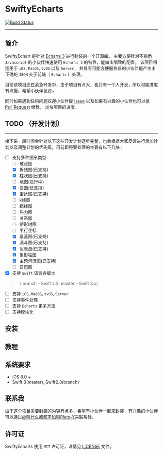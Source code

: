 # SwiftyEcharts
[![Build Status](https://travis-ci.org/Pluto-Y/SwiftyEcharts.svg)](https://travis-ci.org/Pluto-Y/SwiftyEcharts)

____
## 简介
SwiftyEchart 是针对 [Echarts 3](http://echarts.baidu.com/) 进行封装的一个开源库。 主要方便针对不熟悉 `Javascript` 的小伙伴快速使用 `Echarts 3` 的特性，能做出细致的配置。 该项目将适用于 `iOS`, `MacOS`, `tvOS` 以及 `Server`， 并且有可能方便服务器的小伙伴能产生出正确的 `JSON` 交于前端（ `Echarts` ）处理。

目前该项目还在紧急开发中，由于项目有点大，也只有一个人开发，所以可能进度有点慢，希望小伙伴见谅~

同时如果遇到任何问题欢迎小伙伴提 [Issue](https://github.com/Pluto-Y/SwiftyEcharts/issues/new) 以及如果有兴趣的小伙伴也可以提 [Pull Request](https://github.com/Pluto-Y/SwiftyEcharts/compare) 给我， 加快项目的进度。

## TODO （开发计划）
___

接下来一段时间会针对以下这些开发计划逐步完整，也会根据大家反馈进行添加计划以及调整计划的优先级，目前即将要处理的主要有以下几块：

- [ ] 支持多种图形类型
  - [ ] 散点图
  - [x] 折线图(已支持)
  - [x] 柱状图(已支持)
  - [ ] 地图(进行中)
  - [x] 饼图(已支持)
  - [x] 雷达图(已支持)
  - [ ] k线图
  - [ ] 箱线图
  - [ ] 热力图
  - [ ] 关系图
  - [ ] 矩形树图
  - [ ] 平行坐标
  - [x] 桑基图(已支持)
  - [x] 漏斗图(已支持)
  - [x] 仪表盘(已支持)
  - [x] 象形柱图
  - [x] 主题河流图(已支持)
  - [ ] 日历图
- [x] 支持 `Swift` 语言各版本
> （ branch - Swift 2.3, master - Swift 3.x）
- [ ] 支持 `iOS`, `MacOS`, `tvOS`, `Server`
- [ ] 支持事件处理
- [ ] 支持 `Echarts` 更多方法
- [ ] 支持模块化

## 安装

## 教程

## 系统要求
* iOS 8.0 + 
* Swift 3(master), Swift2.3(branch)

## 联系我

由于这个项目需要封装的内容有点多，希望有小伙伴一起来封装，有兴趣的小伙伴可以通过[@叫什么都都不如叫Pluto-Y](http://weibo.com/5690716723/info)来联系我。

## 许可证

SwiftyEcharts 使用 `MIT` 许可证，详情见 [LICENSE](https://github.com/Pluto-Y/SwiftyEcharts/blob/master/LICENSE) 文件。
